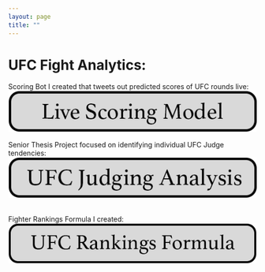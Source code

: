 ```yaml
---
layout: page
title: ""
---
```

# UFC Fight Analytics:
Scoring Bot I created that tweets out predicted scores of UFC rounds live: &nbsp;<br>
[![Image](/assets/buttons/live_scoring_model.png)](https://oconnellryan.github.io/ufc-live-scoring.html)

Senior Thesis Project focused on identifying individual UFC Judge tendencies: &nbsp;<br>
[![Image](/assets/buttons/ufc_judging_analysis.png)](https://oconnellryan.github.io/ufc-judging-analysis.html)

&nbsp;<br>
Fighter Rankings Formula I created: &nbsp;<br>
[![Image](/assets/buttons/ufc_rankings_formula.png)](https://oconnellryan.github.io/ufc-rankings.html)


